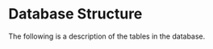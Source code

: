 Database Structure
==================

The following is a description of the tables in the database.
